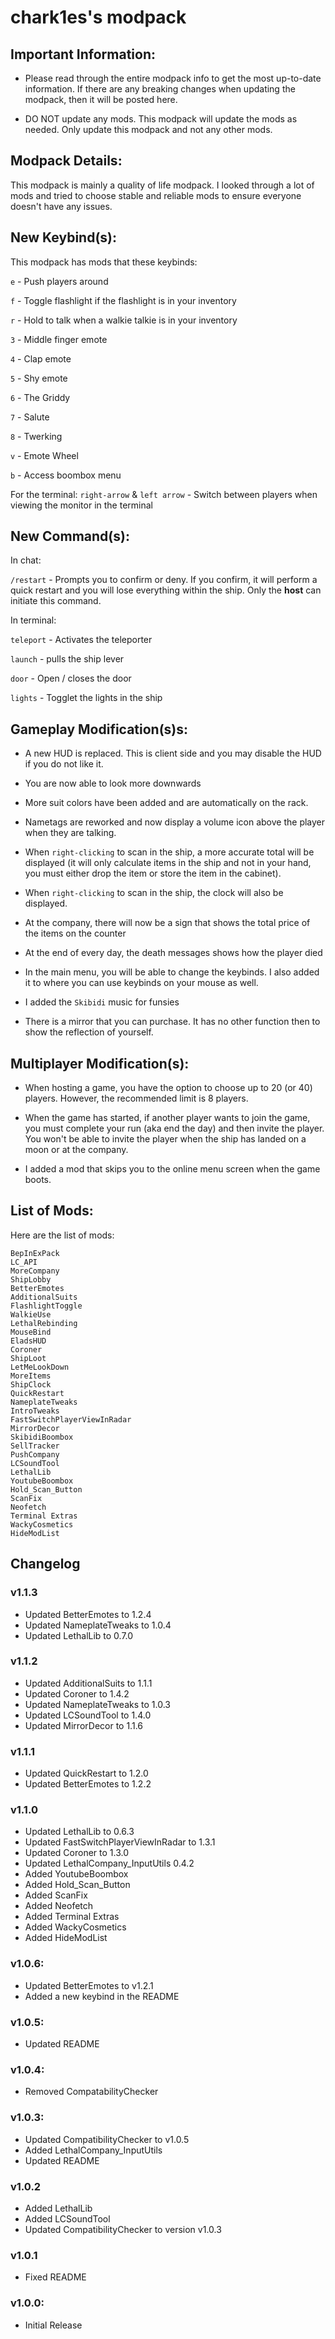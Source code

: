 # chark1es's modpack

## Important Information:

-   Please read through the entire modpack info to get the most up-to-date information. If there are any breaking changes when updating the modpack, then it will be posted here.

-   DO NOT update any mods. This modpack will update the mods as needed. Only update this modpack and not any other mods.

## Modpack Details:

This modpack is mainly a quality of life modpack. I looked through a lot of mods and tried to choose stable and reliable mods to ensure everyone doesn't have any issues.

## New Keybind(s):

This modpack has mods that these keybinds:

`e` - Push players around

`f` - Toggle flashlight if the flashlight is in your inventory

`r` - Hold to talk when a walkie talkie is in your inventory

`3` - Middle finger emote

`4` - Clap emote

`5` - Shy emote

`6` - The Griddy

`7` - Salute

`8` - Twerking

`v` - Emote Wheel

`b` - Access boombox menu

For the terminal:
`right-arrow` & `left arrow` - Switch between players when viewing the monitor in the terminal

## New Command(s):

In chat:

`/restart` - Prompts you to confirm or deny. If you confirm, it will perform a quick restart and you will lose everything within the ship. Only the **host** can initiate this command.

In terminal:

`teleport` - Activates the teleporter

`launch` - pulls the ship lever

`door` - Open / closes the door

`lights` - Togglet the lights in the ship

## Gameplay Modification(s)s:

-   A new HUD is replaced. This is client side and you may disable the HUD if you do not like it.

-   You are now able to look more downwards

-   More suit colors have been added and are automatically on the rack.

-   Nametags are reworked and now display a volume icon above the player when they are talking.

-   When `right-clicking` to scan in the ship, a more accurate total will be displayed (it will only calculate items in the ship and not in your hand, you must either drop the item or store the item in the cabinet).

-   When `right-clicking` to scan in the ship, the clock will also be displayed.

-   At the company, there will now be a sign that shows the total price of the items on the counter

-   At the end of every day, the death messages shows how the player died

-   In the main menu, you will be able to change the keybinds. I also added it to where you can use keybinds on your mouse as well.

-   I added the `Skibidi` music for funsies
-   There is a mirror that you can purchase. It has no other function then to show the reflection of yourself.

## Multiplayer Modification(s):

-   When hosting a game, you have the option to choose up to 20 (or 40) players. However, the recommended limit is 8 players.

-   When the game has started, if another player wants to join the game, you must complete your run (aka end the day) and then invite the player. You won't be able to invite the player when the ship has landed on a moon or at the company.

-   I added a mod that skips you to the online menu screen when the game boots.

## List of Mods:

Here are the list of mods:

```
BepInExPack
LC_API
MoreCompany
ShipLobby
BetterEmotes
AdditionalSuits
FlashlightToggle
WalkieUse
LethalRebinding
MouseBind
EladsHUD
Coroner
ShipLoot
LetMeLookDown
MoreItems
ShipClock
QuickRestart
NameplateTweaks
IntroTweaks
FastSwitchPlayerViewInRadar
MirrorDecor
SkibidiBoombox
SellTracker
PushCompany
LCSoundTool
LethalLib
YoutubeBoombox
Hold_Scan_Button
ScanFix
Neofetch
Terminal Extras
WackyCosmetics
HideModList
```

## Changelog

### v1.1.3

-   Updated BetterEmotes to 1.2.4
-   Updated NameplateTweaks to 1.0.4
-   Updated LethalLib to 0.7.0

### v1.1.2

-   Updated AdditionalSuits to 1.1.1
-   Updated Coroner to 1.4.2
-   Updated NameplateTweaks to 1.0.3
-   Updated LCSoundTool to 1.4.0
-   Updated MirrorDecor to 1.1.6

### v1.1.1

-   Updated QuickRestart to 1.2.0
-   Updated BetterEmotes to 1.2.2

### v1.1.0

-   Updated LethalLib to 0.6.3
-   Updated FastSwitchPlayerViewInRadar to 1.3.1
-   Updated Coroner to 1.3.0
-   Updated LethalCompany_InputUtils 0.4.2
-   Added YoutubeBoombox
-   Added Hold_Scan_Button
-   Added ScanFix
-   Added Neofetch
-   Added Terminal Extras
-   Added WackyCosmetics
-   Added HideModList

### v1.0.6:

-   Updated BetterEmotes to v1.2.1
-   Added a new keybind in the README

### v1.0.5:

-   Updated README

### v1.0.4:

-   Removed CompatabilityChecker

### v1.0.3:

-   Updated CompatibilityChecker to v1.0.5
-   Added LethalCompany_InputUtils
-   Updated README

### v1.0.2

-   Added LethalLib
-   Added LCSoundTool
-   Updated CompatibilityChecker to version v1.0.3

### v1.0.1

-   Fixed README

### v1.0.0:

-   Initial Release

